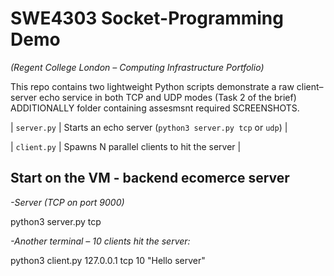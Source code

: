 # SWE4303 Socket-Programming Demo  
*(Regent College London – Computing Infrastructure Portfolio)*

This repo contains two lightweight Python scripts  demonstrate a raw client–server
echo service in both TCP and UDP modes (Task 2 of the brief)  ADDITIONALLY folder containing assesmsnt required SCREENSHOTS.


| `server.py` | Starts an echo server (`python3 server.py tcp` or `udp`) |


| `client.py` | Spawns N parallel clients to hit the server   |



## Start on the VM - backend ecomerce server

*-Server  (TCP on port 9000)*

python3 server.py tcp


*-Another terminal – 10 clients hit the server:*

python3 client.py 127.0.0.1 tcp 10 "Hello server"
